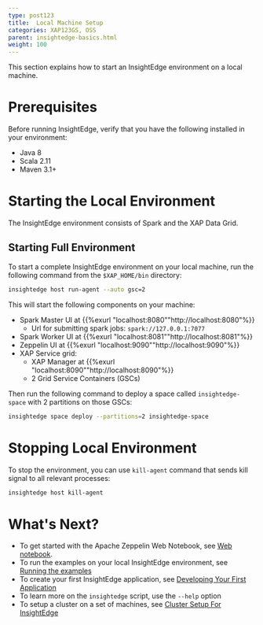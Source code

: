```yaml
---
type: post123
title:  Local Machine Setup
categories: XAP123GS, OSS
parent: insightedge-basics.html
weight: 100
---
```


This section explains how to start an InsightEdge environment on a local machine.

# Prerequisites

Before running InsightEdge, verify that you have the following installed in your environment:

* Java 8
* Scala 2.11
* Maven 3.1+

# Starting the Local Environment

The InsightEdge environment consists of Spark and the XAP Data Grid.

## Starting Full Environment

To start a complete InsightEdge environment on your local machine, run the following command from the `$XAP_HOME/bin` directory:

```bash
insightedge host run-agent --auto gsc=2
```

This will start the following components on your machine:

* Spark Master UI at {{%exurl "localhost:8080""http://localhost:8080"%}}
   * Url for submitting spark jobs: `spark://127.0.0.1:7077`
* Spark Worker UI at {{%exurl "localhost:8081""http://localhost:8081"%}}
* Zeppelin UI at {{%exurl "localhost:9090""http://localhost:9090"%}}
* XAP Service grid:
    * XAP Manager at {{%exurl "localhost:8090""http://localhost:8090"%}}
	* 2 Grid Service Containers (GSCs)
	
Then run the following command to deploy a space called `insightedge-space` with 2 partitions on those GSCs:

```bash
insightedge space deploy --partitions=2 insightedge-space
```

# Stopping Local Environment

To stop the environment, you can use `kill-agent` command that sends kill signal to all relevant processes:

```bash
insightedge host kill-agent
```

# What's Next?

* To get started with the Apache Zeppelin Web Notebook, see [Web notebook](insightedge-zeppelin.html).
* To run the examples on your local InsightEdge environment, see [Running the examples](insightedge-examples.html)
* To create your first InsightEdge application, see [Developing Your First Application](insightedge-first-app.html)
* To learn more on the `insightedge` script, use the `--help` option
* To setup a cluster on a set of machines, see [Cluster Setup For InsightEdge](../admin/cluster_setup.html)
